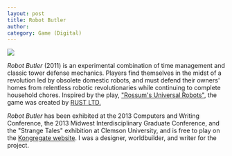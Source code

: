 ```yaml
---
layout: post
title: Robot Butler
author:
category: Game (Digital)
---
```


![](../../../../assets/images/RobotButler.png)

*Robot Butler* (2011) is an experimental combination of time management and classic tower defense mechanics. Players find themselves in the midst of a revolution led by obsolete domestic robots, and must defend their owners' homes from relentless robotic revolutionaries while continuing to complete household chores. Inspired by the play, ["Rossum's Universal Robots"](http://en.wikipedia.org/wiki/R.U.R.), the game was created by [RUST LTD.](http://rustltd.com/)

*Robot Butler* has been exhibited at the 2013 Computers and Writing Conference, the 2013 Midwest Interdisciplinary Graduate Conference, and the "Strange Tales" exhibition at Clemson University, and is free to play on the [Kongregate website](http://www.kongregate.com/games/RUSTLTD/robot-butler). I was a designer, worldbuilder, and writer for the project.
